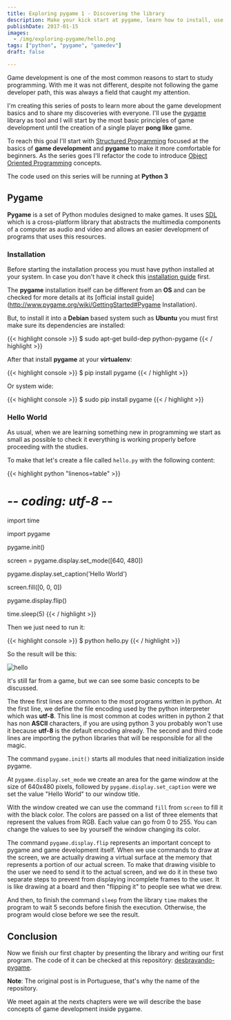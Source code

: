 ```yaml
---
title: Exploring pygame 1 - Discovering the library
description: Make your kick start at pygame, learn how to install, use and write your first program with the pygame library
publishDate: 2017-01-15
images: 
  - /img/exploring-pygame/hello.png
tags: ["python", "pygame", "gamedev"]
draft: false

---
```


Game development is one of the most common reasons to start to study programming. With me it was not different, despite not following the game developer path, this was always a field that caught my attention.

I'm creating this series of posts to learn more about the game development basics and to share my discoveries with everyone. I'll use the [pygame](http://www.pygame.org/) library as tool and I will start by the most basic principles of game development until the creation of a single player **pong like** game.

To reach this goal I'll start with [Structured Programming](https://en.wikipedia.org/wiki/Structured_programming) focused at the basics of **game development** and **pygame** to make it more comfortable for beginners. As the series goes I'll refactor the code to introduce [Object Oriented Programming](https://en.wikipedia.org/wiki/Object-oriented_programming) concepts.

The code used on this series will be running at **Python 3**

## Pygame

**Pygame** is a set of Python modules designed to make games. It uses [SDL](https://www.libsdl.org/) which is a cross-platform library that abstracts the multimedia components of a computer as audio and video and allows an easier development of programs that uses this resources.

### Installation

Before starting the installation process you must have python installed at your system. In case you don't have it check this [installation guide](https://docs.python-guide.org/starting/installation/) first.

The **pygame** installation itself can be different from an **OS** and can be checked for more details at its [official install guide](http://www.pygame.org/wiki/GettingStarted#Pygame Installation).

But, to install it into a **Debian** based system such as **Ubuntu** you must first make sure its dependencies are installed:

{{< highlight console >}}
$ sudo apt-get build-dep python-pygame
{{< / highlight >}}

After that install **pygame** at your **virtualenv**:

{{< highlight console >}}
$ pip install pygame
{{< / highlight >}}

Or system wide:

{{< highlight console >}}
$ sudo pip install pygame
{{< / highlight >}}

### Hello World

As usual, when we are learning something new in programming we start as small as possible to check it everything is working properly before proceeding with the studies.

To make that let's create a file called `hello.py` with the following content:

{{< highlight python "linenos=table" >}}
# -*- coding: utf-8 -*-

import time

import pygame

pygame.init()

screen = pygame.display.set_mode([640, 480])

pygame.display.set_caption('Hello World')

screen.fill([0, 0, 0])

pygame.display.flip()

time.sleep(5)
{{< / highlight >}}

Then we just need to run it:

{{< highlight console >}}
$ python hello.py
{{< / highlight >}}

So the result will be this:

![hello](/img/exploring-pygame/hello.png)

It's still far from a game, but we can see some basic concepts to be discussed.

The three first lines are common to the most programs written in python. At the first line, we define the file encoding used by the python interpreter which was **utf-8**. This line is most common at codes written in python 2 that has non **ASCII** characters, if you are using python 3 you probably won't use it because **utf-8** is the default encoding already. The second and third code lines are importing the python libraries that will be responsible for all the magic.

The command `pygame.init()` starts all modules that need initialization inside pygame.

At `pygame.display.set_mode` we create an area for the game window at the size of 640x480 pixels, followed by `pygame.display.set_caption` were we set the value "Hello World" to our window title.

With the window created we can use the command `fill` from `screen` to fill it with the black color. The colors are passed on a list of three elements that represent the values from RGB. Each value can go from 0 to 255. You can change the values to see by yourself the window changing its color.

The command `pygame.display.flip` represents an important concept to pygame and game development itself. When we use commands to draw at the screen, we are actually drawing a  virtual surface at the memory that represents a portion of our actual screen. To make that drawing visible to the user we need to send it to the actual screen, and we do it in these two separate steps to prevent from displaying incomplete frames to the user. It is like drawing at a board and then "flipping it" to people see what we drew.

And then, to finish the command `sleep` from the library `time` makes the program to wait 5 seconds before finish the execution. Otherwise, the program would close before we see the result.

## Conclusion

Now we finish our first chapter by presenting the library and writing our first program. The code of it can be checked at this repositóry: [desbravando-pygame](https://github.com/humrochagf/desbravando-pygame/tree/master/01-introducao).

**Note**: The original post is in Portuguese, that's why the name of the repository.

We meet again at the nexts chapters were we will describe the base concepts of game development inside pygame.
